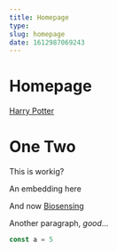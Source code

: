 ```yaml
---
title: Homepage
type: 
slug: homepage
date: 1612987069243
---
```


# Homepage
<span class="roam-page">[Harry Potter](harry-potter)</span>

# One Two

This is workig?

<span class="roam-blockref">An embedding here</span>



And now <span class="roam-page">[Biosensing](biosensing)</span>



<span class="roam-highlighted">Another paragraph</span>, _good_...



```javascript
const a = 5
```

